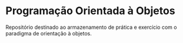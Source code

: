 # Programação Orientada à Objetos
Repositório destinado ao armazenamento de prática e exercício com o paradigma de orientação à objetos.
